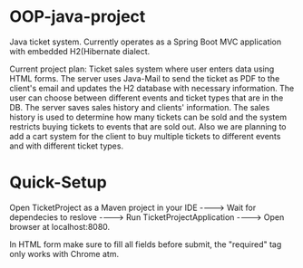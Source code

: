 # OOP-java-project

Java ticket system. Currently operates as a Spring Boot MVC application with embedded H2(Hibernate dialect.

Current project plan: 
  Ticket sales system where user enters data using HTML forms.
  The server uses Java-Mail to send the ticket as PDF to the client's email and updates the H2 database with necessary information.
  The user can choose between different events and ticket types that are in the DB. The server saves sales history and clients' information. The sales history is used to determine how many tickets can be sold and the system restricts buying tickets to events that are sold out. Also we are planning to add a cart system for the client to buy multiple tickets to different events and with different ticket types.
  

  # Quick-Setup

  Open TicketProject as a Maven project in your IDE ----> Wait for dependecies to reslove ----> 
  Run TicketProjectApplication ----> Open browser at localhost:8080.

  In HTML form make sure to fill all fields before submit, the "required" tag only works with Chrome atm.
